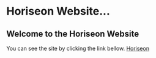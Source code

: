# Horiseon Website...

## Welcome to the Horiseon Website

You can see the site by clicking the link bellow.
[Horiseon](https://luistorano.github.io/challenge-1-horiseon/)
